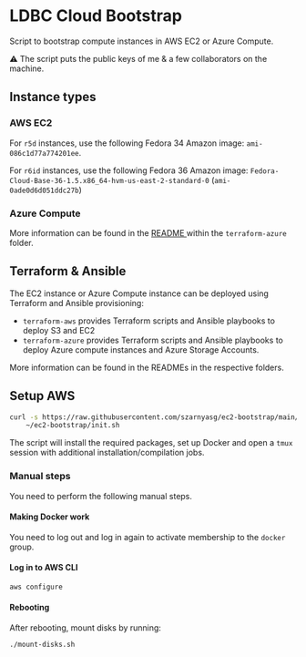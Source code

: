 # LDBC Cloud Bootstrap

Script to bootstrap compute instances in AWS EC2 or Azure Compute.

:warning: The script puts the public keys of me & a few collaborators on the machine.

## Instance types

### AWS EC2

For `r5d` instances, use the following Fedora 34 Amazon image: `ami-086c1d77a774201ee`.

For `r6id` instances, use the following Fedora 36 Amazon image:
`Fedora-Cloud-Base-36-1.5.x86_64-hvm-us-east-2-standard-0` (`ami-0ade0d6d051ddc27b`)

### Azure Compute

More information can be found in the [README ](terraform-azure/README.md) within the `terraform-azure` folder.

## Terraform & Ansible

The EC2 instance or Azure Compute instance can be deployed using Terraform and Ansible provisioning:

- `terraform-aws` provides Terraform scripts and Ansible playbooks to deploy S3 and EC2
- `terraform-azure` provides Terraform scripts and Ansible playbooks to deploy Azure compute instances and Azure Storage Accounts.

More information can be found in the READMEs in the respective folders.

## Setup AWS

```bash
curl -s https://raw.githubusercontent.com/szarnyasg/ec2-bootstrap/main/bootstrap.sh | bash && \
    ~/ec2-bootstrap/init.sh
```

The script will install the required packages, set up Docker and open a `tmux` session with additional installation/compilation jobs.

### Manual steps

You need to perform the following manual steps.

#### Making Docker work

You need to log out and log in again to activate membership to the `docker` group.

#### Log in to AWS CLI

```bash
aws configure
```

#### Rebooting

After rebooting, mount disks by running:

```bash
./mount-disks.sh
```

